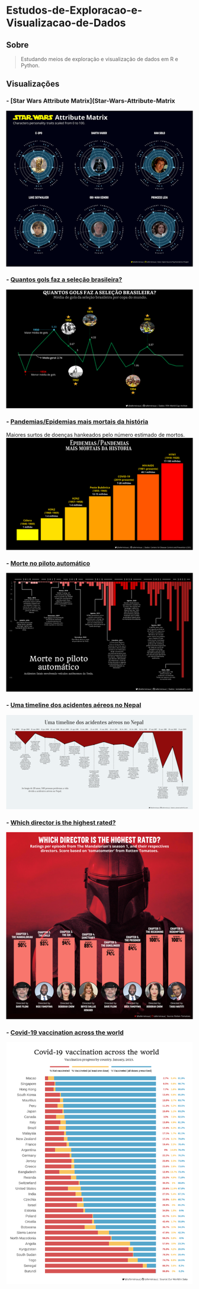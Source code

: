 # Estudos-de-Exploracao-e-Visualizacao-de-Dados

## Sobre
> Estudando meios de exploração e visualização de dados em R e Python.

## Visualizações

  ### - **[Star Wars Attribute Matrix](Star-Wars-Attribute-Matrix**
  ![Screenshot](Star-Wars-Attribute-Matrix/star-wars-attribute-matrix.png)
  
  ### - **[Quantos gols faz a seleção brasileira?](Brasil-WorldCup)**
  ![Screenshot](Brasil-WorldCup/Brasil-WorldCup.png)
  
  ### - **[Pandemias/Epidemias mais mortais da história](Major-Disease-Outbreaks)**
  Maiores surtos de doenças hankeados pelo número estimado de mortos.
  ![Screenshot](Major-Disease-Outbreaks/Major-Disease-Outbreaks.png)

  ### - **[Morte no piloto automático](Tesla-Deaths)**
  ![Screenshot](Tesla-Deaths/Tesla-Deaths.png)
  
  ### - **[Uma timeline dos acidentes aéreos no Nepal](Nepal-Plane-Crashes)**
  ![Screenshot](Nepal-Plane-Crashes/Nepal-Airplane-Crashes.png)
  
  ### - **[Which director is the highest rated?](Mandalorian-Directors)**
  ![Screenshot](Mandalorian-Directors/Mandalorian-Directors.png)
  
  ### - **[Covid-19 vaccination across the world](World-Vaccination-Covid19)**
  ![Screenshot](World-Vaccination-Covid19/World-Vaccination-Covid19.png)

